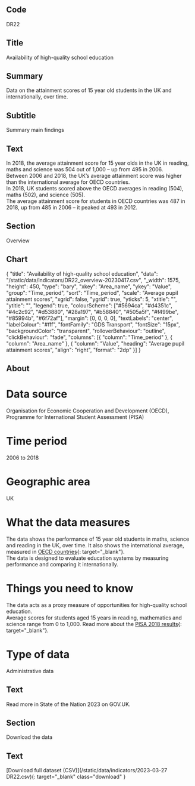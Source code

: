 ## Code
DR22

## Title
Availability of high-quality school education

## Summary
Data on the attainment scores of 15 year old students in the UK and internationally, over time.

## Subtitle
Summary main findings

## Text
In 2018, the average attainment score for 15 year olds in the UK in reading, maths and science was 504 out of 1,000 – up from 495 in 2006. 
<br>
Between 2006 and 2018, the UK’s average attainment score was higher than the international average for OECD countries.
<br>
In 2018, UK students scored above the OECD averages in reading (504), maths (502), and science (505).
<br>
The average attainment score for students in OECD countries was 487 in 2018, up from 485 in 2006 – it peaked at 493 in 2012.

## Section
Overview

## Chart
{ "title": "Availability of high-quality school education", "data": "/static/data/indicators/DR22_overview-20230417.csv", "_width": 1575, "height": 450, "type": "bary", "xkey": "Area_name", "ykey": "Value", "group": "Time_period", "sort": "Time_period", "scale": "Average pupil attainment scores", "xgrid": false, "ygrid": true, "yticks": 5, "xtitle": "", "ytitle": "", "legend": true, "colourScheme": ["#5694ca", "#d4351c", "#4c2c92", "#d53880", "#28a197", "#b58840", "#505a5f", "#f499be", "#85994b", "#6f72af"], "margin": [0, 0, 0, 0], "textLabels": "center", "labelColour": "#fff", "fontFamily": "GDS Transport", "fontSize": "15px", "backgroundColor": "transparent", "rolloverBehaviour": "outline", "clickBehaviour": "fade", "columns": [{ "column": "Time_period" }, { "column": "Area_name" }, { "column": "Value", "heading": "Average pupil attainment scores", "align": "right", "format": "2dp" }] }

## About
# Data source
Organisation for Economic Cooperation and Development (OECD), Programme for International Student Assessment (PISA)

# Time period
2006 to 2018

# Geographic area
UK

# What the data measures
The data shows the performance of 15 year old students in maths, science and reading in the UK, over time. It also shows the international average, measured in [OECD countries](https://www.oecd.org/about/document/ratification-oecd-convention.htm){: target="_blank"}.
<br>
The data is designed to evaluate education systems by measuring performance and comparing it internationally.

# Things you need to know
The data acts as a proxy measure of opportunities for high-quality school education.
<br>
Average scores for students aged 15 years in reading, mathematics and science range from 0 to 1,000. Read more about the [PISA 2018 results](https://www.oecd.org/publications/pisa-2018-results-volume-i-5f07c754-en.htm){: target="_blank"}.

# Type of data
Administrative data

## Text
Read more in State of the Nation 2023 on GOV.UK.

## Section
Download the data

## Text
[Download full dataset (CSV)](/static/data/indicators/2023-03-27 DR22.csv){: target="_blank" class="download" }

